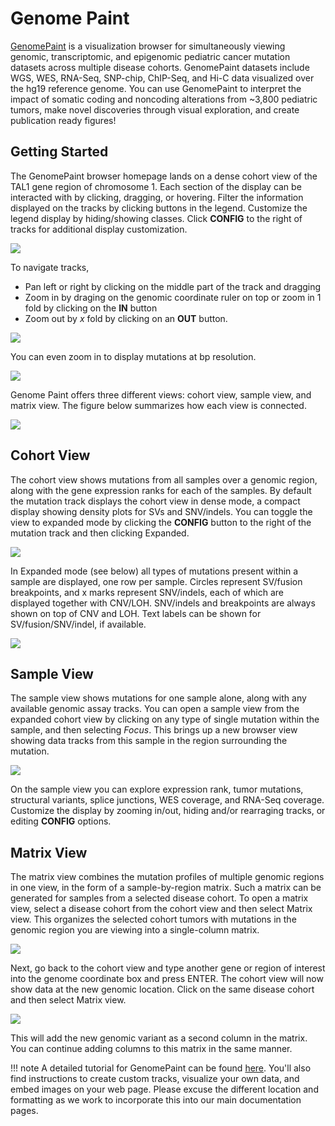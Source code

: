 # Genome Paint

[GenomePaint](https://genomepaint.stjude.cloud/) is a visualization browser for simultaneously viewing genomic, transcriptomic, and epigenomic pediatric cancer mutation datasets across multiple disease cohorts. GenomePaint datasets include WGS, WES, RNA-Seq, SNP-chip, ChIP-Seq, and Hi-C data visualized over the hg19 reference genome. You can use GenomePaint to interpret the impact of somatic coding and noncoding alterations from ~3,800 pediatric tumors, make novel discoveries through visual exploration, and create publication ready figures!

## Getting Started

The GenomePaint browser homepage lands on a dense cohort view of the TAL1 gene region of chromosome 1. Each section of the display can be interacted with by clicking, dragging, or hovering. Filter the information displayed on the tracks by clicking buttons in the legend. Customize the legend display by hiding/showing classes. Click **CONFIG** to the right of tracks for additional display customization.

![](../../images/guides/portals/genome-paint/genome_paint_overview.png)

To navigate tracks,

* Pan left or right by clicking on the middle part of the track and dragging
* Zoom in by draging on the genomic coordinate ruler on top or zoom in 1 fold by clicking on the **IN** button
* Zoom out by *x* fold by clicking on an **OUT** button.

![](../../images/guides/portals/genome-paint/navigation.gif)

You can even zoom in to display mutations at bp resolution. 

![](../../images/guides/portals/genome-paint/bp_resolution.png)

Genome Paint offers three different views: cohort view, sample view, and matrix view. The figure below summarizes how each view is connected.

![](../../images/guides/portals/genome-paint/genome_paint_views.png)


## Cohort View
The cohort view shows mutations from all samples over a genomic region, along with the gene expression ranks for each of the samples. By default the mutation track displays the cohort view in dense mode, a compact display showing density plots for SVs and SNV/indels. You can toggle the view to expanded mode by clicking the **CONFIG** button to the right of the mutation track and then clicking Expanded.

![](../../images/guides/portals/genome-paint/dense_expand_toggle.gif)

In Expanded mode (see below) all types of mutations present within a sample are displayed, one row per sample. Circles represent SV/fusion breakpoints, and x marks represent SNV/indels, each of which are displayed together with CNV/LOH. SNV/indels and breakpoints are always shown on top of CNV and LOH. Text labels can be shown for SV/fusion/SNV/indel, if available.

![](../../images/guides/portals/genome-paint/expanded_view.png)

## Sample View
The sample view shows mutations for one sample alone, along with any available genomic assay tracks. You can open a sample view from the expanded cohort view by clicking on any type of single mutation within the sample, and then selecting *Focus*. This brings up a new browser view showing data tracks from this sample in the region surrounding the mutation.

![](../../images/guides/portals/genome-paint/sample_view.gif)

On the sample view you can explore expression rank, tumor mutations, structural variants, splice junctions, WES coverage, and RNA-Seq coverage. Customize the display by zooming in/out, hiding and/or rearraging tracks, or editing **CONFIG** options.

## Matrix View
The matrix view combines the mutation profiles of multiple genomic regions in one view, in the form of a sample-by-region matrix. Such a matrix can be generated for samples from a selected disease cohort. To open a matrix view, select a disease cohort from the cohort view and then select Matrix view. This organizes the selected cohort tumors with mutations in the genomic region you are viewing into a single-column matrix.

![](../../images/guides/portals/genome-paint/matrix_view-1.gif)

Next, go back to the cohort view and type another gene or region of interest into the genome coordinate box and press ENTER. The cohort view will now show data at the new genomic location. Click on the same disease cohort and then select Matrix view.

![](../../images/guides/portals/genome-paint/matrix_view-2.gif)

This will add the new genomic variant as a second column in the matrix. You can continue adding columns to this matrix in the same manner.


!!! note
    A detailed tutorial for GenomePaint can be found [here](https://docs.google.com/document/d/1owXUQuqw5hBHFERm0Ria7anKtpyoPBaZY_MCiXXf5wE/edit). You'll also find instructions to create custom tracks, visualize your own data, and embed images on your web page. Please excuse the different location and formatting as we work to incorporate this into our main documentation pages. 
